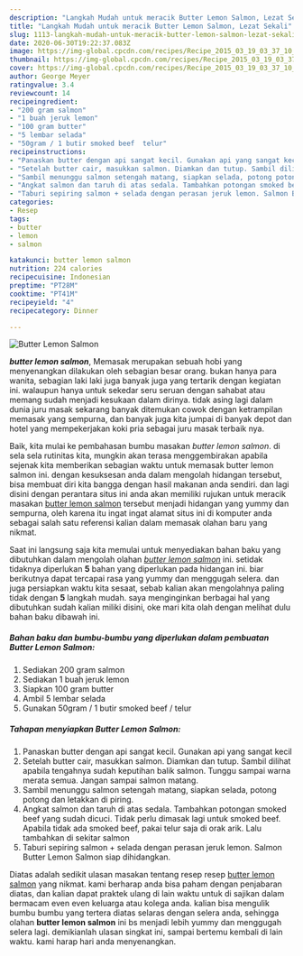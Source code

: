```yaml
---
description: "Langkah Mudah untuk meracik Butter Lemon Salmon, Lezat Sekali"
title: "Langkah Mudah untuk meracik Butter Lemon Salmon, Lezat Sekali"
slug: 1113-langkah-mudah-untuk-meracik-butter-lemon-salmon-lezat-sekali
date: 2020-06-30T19:22:37.083Z
image: https://img-global.cpcdn.com/recipes/Recipe_2015_03_19_03_37_10_690_7ea315b3959b4f9f0324/751x532cq70/butter-lemon-salmon-foto-resep-utama.jpg
thumbnail: https://img-global.cpcdn.com/recipes/Recipe_2015_03_19_03_37_10_690_7ea315b3959b4f9f0324/751x532cq70/butter-lemon-salmon-foto-resep-utama.jpg
cover: https://img-global.cpcdn.com/recipes/Recipe_2015_03_19_03_37_10_690_7ea315b3959b4f9f0324/751x532cq70/butter-lemon-salmon-foto-resep-utama.jpg
author: George Meyer
ratingvalue: 3.4
reviewcount: 14
recipeingredient:
- "200 gram salmon"
- "1 buah jeruk lemon"
- "100 gram butter"
- "5 lembar selada"
- "50gram / 1 butir smoked beef  telur"
recipeinstructions:
- "Panaskan butter dengan api sangat kecil. Gunakan api yang sangat kecil"
- "Setelah butter cair, masukkan salmon. Diamkan dan tutup. Sambil dilihat apabila tengahnya sudah keputihan balik salmon. Tunggu sampai warna merata semua. Jangan sampai salmon matang."
- "Sambil menunggu salmon setengah matang, siapkan selada, potong potong dan letakkan di piring."
- "Angkat salmon dan taruh di atas sedala. Tambahkan potongan smoked beef yang sudah dicuci. Tidak perlu dimasak lagi untuk smoked beef. Apabila tidak ada smoked beef, pakai telur saja di orak arik. Lalu tambahkan di sekitar salmon"
- "Taburi sepiring salmon + selada dengan perasan jeruk lemon. Salmon Butter Lemon Salmon siap dihidangkan."
categories:
- Resep
tags:
- butter
- lemon
- salmon

katakunci: butter lemon salmon 
nutrition: 224 calories
recipecuisine: Indonesian
preptime: "PT28M"
cooktime: "PT41M"
recipeyield: "4"
recipecategory: Dinner

---
```



![Butter Lemon Salmon](https://img-global.cpcdn.com/recipes/Recipe_2015_03_19_03_37_10_690_7ea315b3959b4f9f0324/751x532cq70/butter-lemon-salmon-foto-resep-utama.jpg)

<b><i>butter lemon salmon</i></b>, Memasak merupakan sebuah hobi yang menyenangkan dilakukan oleh sebagian besar orang. bukan hanya para wanita, sebagian laki laki juga banyak juga yang tertarik dengan kegiatan ini. walaupun hanya untuk sekedar seru seruan dengan sahabat atau memang sudah menjadi kesukaan dalam dirinya. tidak asing lagi dalam dunia juru masak sekarang banyak ditemukan cowok dengan ketrampilan memasak yang sempurna, dan banyak juga kita jumpai di banyak depot dan hotel yang mempekerjakan koki pria sebagai juru masak terbaik nya.

Baik, kita mulai ke pembahasan bumbu masakan <i>butter lemon salmon</i>. di sela sela rutinitas kita, mungkin akan terasa menggembirakan apabila sejenak kita memberikan sebagian waktu untuk memasak butter lemon salmon ini. dengan kesuksesan anda dalam mengolah hidangan tersebut, bisa membuat diri kita bangga dengan hasil makanan anda sendiri. dan lagi disini dengan perantara situs ini anda akan memiliki rujukan untuk meracik masakan <u>butter lemon salmon</u> tersebut menjadi hidangan yang yummy dan sempurna, oleh karena itu ingat ingat alamat situs ini di komputer anda sebagai salah satu referensi kalian dalam memasak olahan baru yang nikmat.




Saat ini langsung saja kita memulai untuk menyediakan bahan baku yang dibutuhkan dalam mengolah olahan <u><i>butter lemon salmon</i></u> ini. setidak tidaknya diperlukan <b>5</b> bahan yang diperlukan pada hidangan ini. biar berikutnya dapat tercapai rasa yang yummy dan menggugah selera. dan juga persiapkan waktu kita sesaat, sebab kalian akan mengolahnya paling tidak dengan <b>5</b> langkah mudah. saya menginginkan berbagai hal yang dibutuhkan sudah kalian miliki disini, oke mari kita olah dengan melihat dulu bahan baku dibawah ini.

<!--inarticleads1-->

##### Bahan baku dan bumbu-bumbu yang diperlukan dalam pembuatan Butter Lemon Salmon:

1. Sediakan 200 gram salmon
1. Sediakan 1 buah jeruk lemon
1. Siapkan 100 gram butter
1. Ambil 5 lembar selada
1. Gunakan 50gram / 1 butir smoked beef / telur




<!--inarticleads2-->

##### Tahapan menyiapkan Butter Lemon Salmon:

1. Panaskan butter dengan api sangat kecil. Gunakan api yang sangat kecil
1. Setelah butter cair, masukkan salmon. Diamkan dan tutup. Sambil dilihat apabila tengahnya sudah keputihan balik salmon. Tunggu sampai warna merata semua. Jangan sampai salmon matang.
1. Sambil menunggu salmon setengah matang, siapkan selada, potong potong dan letakkan di piring.
1. Angkat salmon dan taruh di atas sedala. Tambahkan potongan smoked beef yang sudah dicuci. Tidak perlu dimasak lagi untuk smoked beef. Apabila tidak ada smoked beef, pakai telur saja di orak arik. Lalu tambahkan di sekitar salmon
1. Taburi sepiring salmon + selada dengan perasan jeruk lemon. Salmon Butter Lemon Salmon siap dihidangkan.




Diatas adalah sedikit ulasan masakan tentang resep resep <u>butter lemon salmon</u> yang nikmat. kami berharap anda bisa paham dengan penjabaran diatas, dan kalian dapat praktek ulang di lain waktu untuk di sajikan dalam bermacam even even keluarga atau kolega anda. kalian bisa mengulik bumbu bumbu yang tertera diatas selaras dengan selera anda, sehingga olahan <b>butter lemon salmon</b> ini bs menjadi lebih yummy dan menggugah selera lagi. demikianlah ulasan singkat ini, sampai bertemu kembali di lain waktu. kami harap hari anda menyenangkan.
